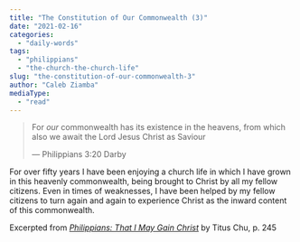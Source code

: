 ```yaml
---
title: "The Constitution of Our Commonwealth (3)"
date: "2021-02-16"
categories: 
  - "daily-words"
tags: 
  - "philippians"
  - "the-church-the-church-life"
slug: "the-constitution-of-our-commonwealth-3"
author: "Caleb Ziamba"
mediaType: 
  - "read"
---
```


> For _our_ commonwealth has its existence in the heavens, from which also we await the Lord Jesus Christ as Saviour
> 
> — Philippians 3:20 Darby

For over fifty years I have been enjoying a church life in which I have grown in this heavenly commonwealth, being brought to Christ by all my fellow citizens. Even in times of weaknesses, I have been helped by my fellow citizens to turn again and again to experience Christ as the inward content of this commonwealth.

Excerpted from _[Philippians: That I May Gain Christ](https://www.asweetsavor.org/book-philippians/)_ by Titus Chu, p. 245
